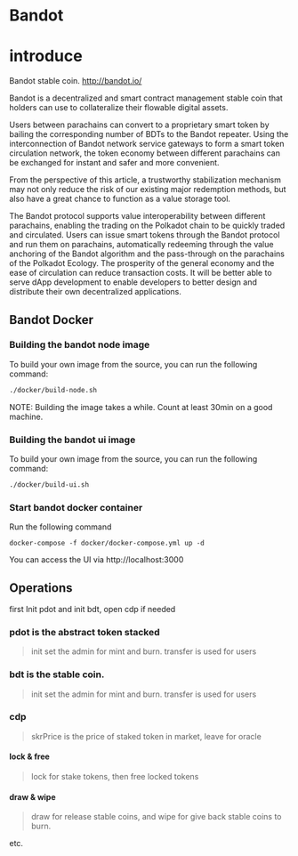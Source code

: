 # Bandot

introduce
===

Bandot stable coin. http://bandot.io/

Bandot is a decentralized and smart contract management stable coin that holders can use to collateralize their flowable digital assets.

Users between parachains can convert to a proprietary smart token by bailing the corresponding number of BDTs to the Bandot repeater. Using the interconnection of Bandot network service gateways to form a smart token circulation network, the token economy between different parachains can be exchanged for instant and safer and more convenient.

From the perspective of this article, a trustworthy stabilization mechanism may not only reduce the risk of our existing major redemption methods, but also have a great chance to function as a value storage tool.

The Bandot protocol supports value interoperability between different parachains, enabling the trading on the Polkadot chain to be quickly traded and circulated. Users can issue smart tokens through the Bandot protocol and run them on parachains, automatically redeeming through the value anchoring of the Bandot algorithm and the pass-through on the parachains of the Polkadot Ecology. The prosperity of the general economy and the ease of circulation can reduce transaction costs. It will be better able to serve dApp development to enable developers to better design and distribute their own decentralized applications.

## Bandot Docker

### Building the bandot node image

To build your own image from the source, you can run the following command:
```bash
./docker/build-node.sh
```
NOTE: Building the image takes a while. Count at least 30min on a good machine.

### Building the bandot ui image

To build your own image from the source, you can run the following command:
```bash
./docker/build-ui.sh
```

### Start bandot docker container

Run the following command
```
docker-compose -f docker/docker-compose.yml up -d
```
You can access the UI via http://localhost:3000

## Operations

first Init pdot and init bdt, open cdp if needed

### pdot is the abstract token stacked 

>init set the admin for mint and burn.
transfer is used for users

### bdt is the stable coin.

>init set the admin for mint and burn.
transfer is used for users

### cdp

> skrPrice is the price of staked token in market, leave for oracle

#### lock & free
> lock for stake tokens, then free locked tokens

#### draw & wipe
> draw for release stable coins, and wipe for give back stable coins to burn.

etc.



